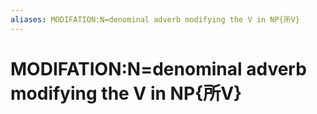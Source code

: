 ```yaml
---
aliases: MODIFATION:N=denominal adverb modifying the V in NP{所V}
---
```

# MODIFATION:N=denominal adverb modifying the V in NP{所V}

